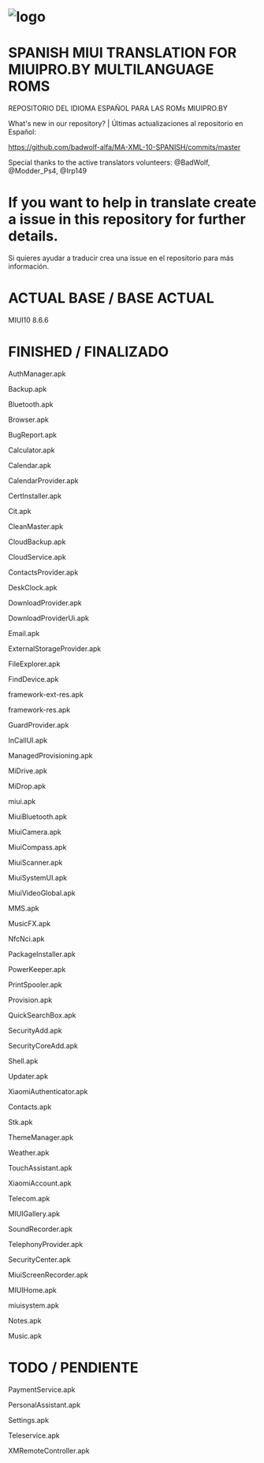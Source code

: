 # ![logo](https://camo.githubusercontent.com/f211c496b82148d536f634f2bfc8be4d89114228/68747470733a2f2f692e696d6775722e636f6d2f7335507343594d2e706e67)

# SPANISH MIUI TRANSLATION FOR MIUIPRO.BY MULTILANGUAGE ROMS
REPOSITORIO DEL IDIOMA ESPAÑOL PARA LAS ROMs MIUIPRO.BY

What's new in our repository?  | Últimas actualizaciones al repositorio en Español:

https://github.com/badwolf-alfa/MA-XML-10-SPANISH/commits/master

Special thanks to the active translators volunteers:
@BadWolf, @Modder_Ps4, @Irp149

# If you want to help in translate create a issue in this repository for further details.

Si quieres ayudar a traducir crea una issue en el repositorio para más información.

# ACTUAL BASE / BASE ACTUAL
MIUI10 8.6.6

# FINISHED / FINALIZADO
AuthManager.apk

Backup.apk

Bluetooth.apk

Browser.apk

BugReport.apk

Calculator.apk

Calendar.apk

CalendarProvider.apk

CertInstaller.apk

Cit.apk

CleanMaster.apk

CloudBackup.apk

CloudService.apk

ContactsProvider.apk

DeskClock.apk

DownloadProvider.apk

DownloadProviderUi.apk

Email.apk

ExternalStorageProvider.apk

FileExplorer.apk

FindDevice.apk

framework-ext-res.apk

framework-res.apk

GuardProvider.apk

InCallUI.apk

ManagedProvisioning.apk

MiDrive.apk

MiDrop.apk

miui.apk

MiuiBluetooth.apk

MiuiCamera.apk

MiuiCompass.apk

MiuiScanner.apk

MiuiSystemUI.apk

MiuiVideoGlobal.apk

MMS.apk

MusicFX.apk

NfcNci.apk

PackageInstaller.apk

PowerKeeper.apk

PrintSpooler.apk

Provision.apk

QuickSearchBox.apk

SecurityAdd.apk

SecurityCoreAdd.apk

Shell.apk

Updater.apk

XiaomiAuthenticator.apk

Contacts.apk

Stk.apk

ThemeManager.apk

Weather.apk

TouchAssistant.apk

XiaomiAccount.apk

Telecom.apk

MIUIGallery.apk

SoundRecorder.apk

TelephonyProvider.apk

SecurityCenter.apk

MiuiScreenRecorder.apk

MIUIHome.apk

miuisystem.apk

Notes.apk

Music.apk

# TODO / PENDIENTE

PaymentService.apk

PersonalAssistant.apk

Settings.apk

Teleservice.apk

XMRemoteController.apk
